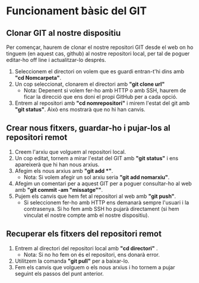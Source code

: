 # Funcionament bàsic del GIT # 

## Clonar GIT al nostre dispositiu ##

Per començar, haurem de clonar el nostre repositori GIT desde el web on ho tinguem (en aquest cas, github) al nostre repositori local, per tal de poguer editar-ho off line i actualitzar-lo després.

1. Seleccionem el directori on volem que es guardi entran-t'hi dins amb **"cd Nomcarpeta"**.
2. Un cop seleccionat, clonarem el directori amb **"git clone url"**
    * Nota: Depenent si volem fer-ho amb HTTP o amb SSH, haurem de ficar la direcció que ens doni el propi GitHub per a cada opció.
3. Entrem al repositori amb **"cd nomrepositori"** i mirem l'estat del git amb **"git status"**. Això ens mostrarà que no hi han canvis.

## Crear nous fitxers, guardar-ho i pujar-los al repositori remot ##

1. Creem l'arxiu que volguem al repositori local.
2. Un cop editat, tornem a mirar l'estat del GIT amb **"git status"** i ens apareixerà que hi han nous arxius.
3. Afegim els nous arxius amb **"git add *"**.
    * Nota: Si volem afegir un sol arxiu seria **"git add nomarxiu"**.
4. Afegim un comentari per a aquest GIT per a poguer consultar-ho al web amb **"git commit -am "missatge""**.
5. Pujem els canvis que hem fet al repositori al web amb **"git push"**.
    * Si seleccionem fer-ho amb HTTP ens demanarà sempre l'usuari i la contrasenya. Si ho fem amb SSH ho pujarà directament (si hem vinculat el nostre compte amb el nostre dispositiu).

## Recuperar els fitxers del repositori remot ## 

1. Entrem al directori del repositori local amb **"cd directori"** .
    * Nota: Si no ho fem on és el repositori, ens donarà error.
2. Utilitzem la comanda **"git pull"** per a baixar-lo.
3. Fem els canvis que volguem o els nous arxius i ho tornem a pujar seguint els passos del punt anterior.
